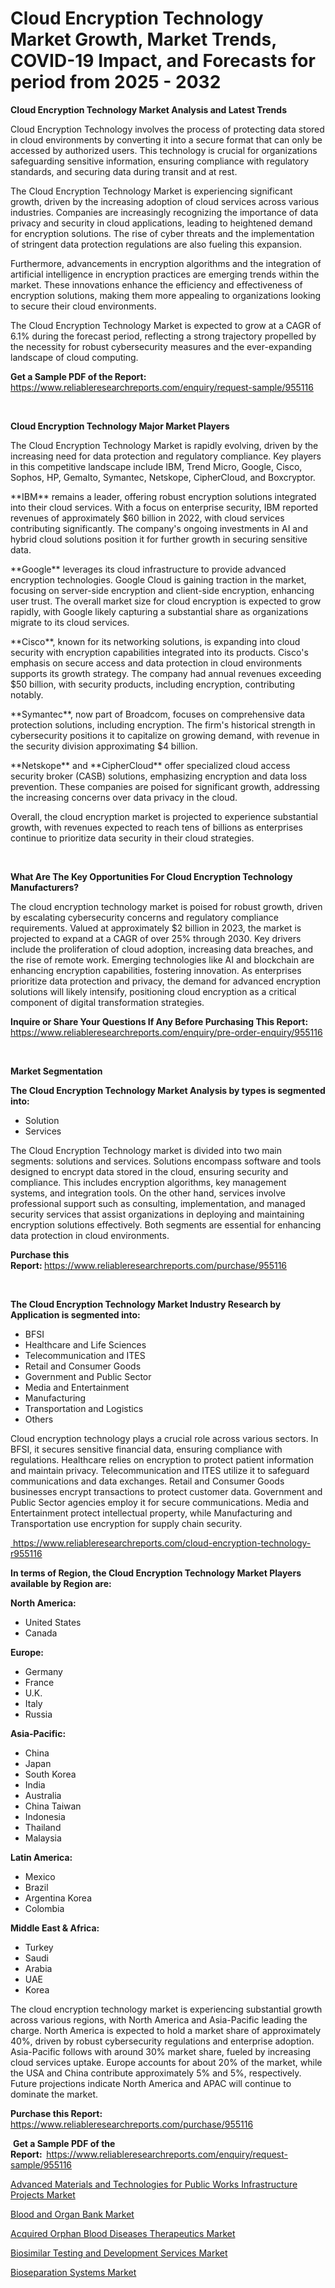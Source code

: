 <p><h1>Cloud Encryption Technology Market Growth, Market Trends, COVID-19 Impact, and Forecasts for period from 2025 - 2032</h1></p><p><strong>Cloud Encryption Technology Market Analysis and Latest Trends</strong></p>
<p><p>Cloud Encryption Technology involves the process of protecting data stored in cloud environments by converting it into a secure format that can only be accessed by authorized users. This technology is crucial for organizations safeguarding sensitive information, ensuring compliance with regulatory standards, and securing data during transit and at rest.</p><p>The Cloud Encryption Technology Market is experiencing significant growth, driven by the increasing adoption of cloud services across various industries. Companies are increasingly recognizing the importance of data privacy and security in cloud applications, leading to heightened demand for encryption solutions. The rise of cyber threats and the implementation of stringent data protection regulations are also fueling this expansion.</p><p>Furthermore, advancements in encryption algorithms and the integration of artificial intelligence in encryption practices are emerging trends within the market. These innovations enhance the efficiency and effectiveness of encryption solutions, making them more appealing to organizations looking to secure their cloud environments.</p><p>The Cloud Encryption Technology Market is expected to grow at a CAGR of 6.1% during the forecast period, reflecting a strong trajectory propelled by the necessity for robust cybersecurity measures and the ever-expanding landscape of cloud computing.</p></p>
<p><strong>Get a Sample PDF of the Report:&nbsp;</strong> <a href="https://www.reliableresearchreports.com/enquiry/request-sample/955116?utm_campaign=36&utm_medium=2&utm_source=Github&utm_content=ia&utm_term=07032025&utm_id=cloud-encryption-technology">https://www.reliableresearchreports.com/enquiry/request-sample/955116</a></p>
<p>&nbsp;</p>
<p><strong>Cloud Encryption Technology Major Market Players</strong></p>
<p><p>The Cloud Encryption Technology Market is rapidly evolving, driven by the increasing need for data protection and regulatory compliance. Key players in this competitive landscape include IBM, Trend Micro, Google, Cisco, Sophos, HP, Gemalto, Symantec, Netskope, CipherCloud, and Boxcryptor.</p><p>**IBM** remains a leader, offering robust encryption solutions integrated into their cloud services. With a focus on enterprise security, IBM reported revenues of approximately $60 billion in 2022, with cloud services contributing significantly. The company's ongoing investments in AI and hybrid cloud solutions position it for further growth in securing sensitive data.</p><p>**Google** leverages its cloud infrastructure to provide advanced encryption technologies. Google Cloud is gaining traction in the market, focusing on server-side encryption and client-side encryption, enhancing user trust. The overall market size for cloud encryption is expected to grow rapidly, with Google likely capturing a substantial share as organizations migrate to its cloud services.</p><p>**Cisco**, known for its networking solutions, is expanding into cloud security with encryption capabilities integrated into its products. Cisco's emphasis on secure access and data protection in cloud environments supports its growth strategy. The company had annual revenues exceeding $50 billion, with security products, including encryption, contributing notably.</p><p>**Symantec**, now part of Broadcom, focuses on comprehensive data protection solutions, including encryption. The firm's historical strength in cybersecurity positions it to capitalize on growing demand, with revenue in the security division approximating $4 billion.</p><p>**Netskope** and **CipherCloud** offer specialized cloud access security broker (CASB) solutions, emphasizing encryption and data loss prevention. These companies are poised for significant growth, addressing the increasing concerns over data privacy in the cloud.</p><p>Overall, the cloud encryption market is projected to experience substantial growth, with revenues expected to reach tens of billions as enterprises continue to prioritize data security in their cloud strategies.</p></p>
<p>&nbsp;</p>
<p><strong>What Are The Key Opportunities For Cloud Encryption Technology Manufacturers?</strong></p>
<p><p>The cloud encryption technology market is poised for robust growth, driven by escalating cybersecurity concerns and regulatory compliance requirements. Valued at approximately $2 billion in 2023, the market is projected to expand at a CAGR of over 25% through 2030. Key drivers include the proliferation of cloud adoption, increasing data breaches, and the rise of remote work. Emerging technologies like AI and blockchain are enhancing encryption capabilities, fostering innovation. As enterprises prioritize data protection and privacy, the demand for advanced encryption solutions will likely intensify, positioning cloud encryption as a critical component of digital transformation strategies.</p></p>
<p><strong>Inquire or Share Your Questions If Any Before Purchasing This Report:</strong> <a href="https://www.reliableresearchreports.com/enquiry/pre-order-enquiry/955116?utm_campaign=36&utm_medium=2&utm_source=Github&utm_content=ia&utm_term=07032025&utm_id=cloud-encryption-technology">https://www.reliableresearchreports.com/enquiry/pre-order-enquiry/955116</a></p>
<p>&nbsp;</p>
<p><strong>Market Segmentation</strong></p>
<p><strong>The Cloud Encryption Technology Market Analysis by types is segmented into:</strong></p>
<p><ul><li>Solution</li><li>Services</li></ul></p>
<p><p>The Cloud Encryption Technology market is divided into two main segments: solutions and services. Solutions encompass software and tools designed to encrypt data stored in the cloud, ensuring security and compliance. This includes encryption algorithms, key management systems, and integration tools. On the other hand, services involve professional support such as consulting, implementation, and managed security services that assist organizations in deploying and maintaining encryption solutions effectively. Both segments are essential for enhancing data protection in cloud environments.</p></p>
<p><strong>Purchase this Report:&nbsp;</strong><a href="https://www.reliableresearchreports.com/purchase/955116?utm_campaign=36&utm_medium=2&utm_source=Github&utm_content=ia&utm_term=07032025&utm_id=cloud-encryption-technology">https://www.reliableresearchreports.com/purchase/955116</a></p>
<p>&nbsp;</p>
<p><strong>The Cloud Encryption Technology Market Industry Research by Application is segmented into:</strong></p>
<p><ul><li>BFSI</li><li>Healthcare and Life Sciences</li><li>Telecommunication and ITES</li><li>Retail and Consumer Goods</li><li>Government and Public Sector</li><li>Media and Entertainment</li><li>Manufacturing</li><li>Transportation and Logistics</li><li>Others</li></ul></p>
<p><p>Cloud encryption technology plays a crucial role across various sectors. In BFSI, it secures sensitive financial data, ensuring compliance with regulations. Healthcare relies on encryption to protect patient information and maintain privacy. Telecommunication and ITES utilize it to safeguard communications and data exchanges. Retail and Consumer Goods businesses encrypt transactions to protect customer data. Government and Public Sector agencies employ it for secure communications. Media and Entertainment protect intellectual property, while Manufacturing and Transportation use encryption for supply chain security.</p></p>
<p><a href="https://www.reliableresearchreports.com/cloud-encryption-technology-r955116?utm_campaign=36&utm_medium=2&utm_source=Github&utm_content=ia&utm_term=07032025&utm_id=cloud-encryption-technology">&nbsp;https://www.reliableresearchreports.com/cloud-encryption-technology-r955116</a></p>
<p><strong>In terms of Region, the Cloud Encryption Technology Market Players available by Region are:</strong></p>
<p>
    <p> <strong> North America: </strong>
        <ul>
            <li>United States</li>
            <li>Canada</li>
        </ul>
        </p> 
    <p> <strong> Europe: </strong>
        <ul>
            <li>Germany</li>
            <li>France</li>
            <li>U.K.</li>
            <li>Italy</li>
            <li>Russia</li>
        </ul>
        </p> 
    <p> <strong> Asia-Pacific: </strong>
        <ul>
            <li>China</li>
            <li>Japan</li>
            <li>South Korea</li>
            <li>India</li>
            <li>Australia</li>
            <li>China Taiwan</li>
            <li>Indonesia</li>
            <li>Thailand</li>
            <li>Malaysia</li>
        </ul>
        </p> 
    <p> <strong> Latin America: </strong>
        <ul>
            <li>Mexico</li>
            <li>Brazil</li>
            <li>Argentina Korea</li>
            <li>Colombia</li>
        </ul>
        </p> 
    <p> <strong> Middle East & Africa: </strong>
        <ul>
            <li>Turkey</li>
            <li>Saudi</li>
            <li>Arabia</li>
            <li>UAE</li>
            <li>Korea</li>
        </ul>
    </p>
    </p>
<p><p>The cloud encryption technology market is experiencing substantial growth across various regions, with North America and Asia-Pacific leading the charge. North America is expected to hold a market share of approximately 40%, driven by robust cybersecurity regulations and enterprise adoption. Asia-Pacific follows with around 30% market share, fueled by increasing cloud services uptake. Europe accounts for about 20% of the market, while the USA and China contribute approximately 5% and 5%, respectively. Future projections indicate North America and APAC will continue to dominate the market.</p></p>
<p><strong>Purchase this Report: </strong><a href="https://www.reliableresearchreports.com/purchase/955116?utm_campaign=36&utm_medium=2&utm_source=Github&utm_content=ia&utm_term=07032025&utm_id=cloud-encryption-technology">https://www.reliableresearchreports.com/purchase/955116</a></p>
<p>&nbsp;<strong>Get a Sample PDF of the Report:&nbsp;&nbsp;</strong><a href="https://www.reliableresearchreports.com/enquiry/request-sample/955116?utm_campaign=36&utm_medium=2&utm_source=Github&utm_content=ia&utm_term=07032025&utm_id=cloud-encryption-technology">https://www.reliableresearchreports.com/enquiry/request-sample/955116</a></p>
<p><strong></strong></p>
<p><p><a href="https://github.com/vsiljgestel/Market-Research-Report-List-1/blob/main/advanced-materials-and-technologies-for-public-works-infrastructure-projects-market.md?utm_campaign=36&utm_medium=2&utm_source=Github&utm_content=ia&utm_term=07032025&utm_id=cloud-encryption-technology">Advanced Materials and Technologies for Public Works Infrastructure Projects Market</a></p><p><a href="https://github.com/belhejmawoue/Market-Research-Report-List-1/blob/main/blood-and-organ-bank-market.md?utm_campaign=36&utm_medium=2&utm_source=Github&utm_content=ia&utm_term=07032025&utm_id=cloud-encryption-technology">Blood and Organ Bank Market</a></p><p><a href="https://github.com/boudykodumi/Market-Research-Report-List-1/blob/main/acquired-orphan-blood-diseases-therapeutics-market.md?utm_campaign=36&utm_medium=2&utm_source=Github&utm_content=ia&utm_term=07032025&utm_id=cloud-encryption-technology">Acquired Orphan Blood Diseases Therapeutics Market</a></p><p><a href="https://github.com/kalsirollija/Market-Research-Report-List-1/blob/main/biosimilar-testing-and-development-services-market.md?utm_campaign=36&utm_medium=2&utm_source=Github&utm_content=ia&utm_term=07032025&utm_id=cloud-encryption-technology">Biosimilar Testing and Development Services Market</a></p><p><a href="https://github.com/shamyzinniwl/Market-Research-Report-List-1/blob/main/bioseparation-systems-market.md?utm_campaign=36&utm_medium=2&utm_source=Github&utm_content=ia&utm_term=07032025&utm_id=cloud-encryption-technology">Bioseparation Systems Market</a></p></p>